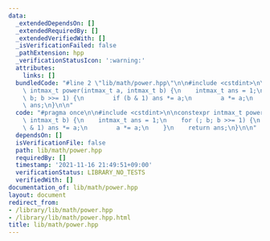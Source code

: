 ```yaml
---
data:
  _extendedDependsOn: []
  _extendedRequiredBy: []
  _extendedVerifiedWith: []
  _isVerificationFailed: false
  _pathExtension: hpp
  _verificationStatusIcon: ':warning:'
  attributes:
    links: []
  bundledCode: "#line 2 \"lib/math/power.hpp\"\n\n#include <cstdint>\n\nconstexpr\
    \ intmax_t power(intmax_t a, intmax_t b) {\n    intmax_t ans = 1;\n    for (;\
    \ b; b >>= 1) {\n        if (b & 1) ans *= a;\n        a *= a;\n    }\n    return\
    \ ans;\n}\n\n"
  code: "#pragma once\n\n#include <cstdint>\n\nconstexpr intmax_t power(intmax_t a,\
    \ intmax_t b) {\n    intmax_t ans = 1;\n    for (; b; b >>= 1) {\n        if (b\
    \ & 1) ans *= a;\n        a *= a;\n    }\n    return ans;\n}\n\n"
  dependsOn: []
  isVerificationFile: false
  path: lib/math/power.hpp
  requiredBy: []
  timestamp: '2021-11-16 21:49:51+09:00'
  verificationStatus: LIBRARY_NO_TESTS
  verifiedWith: []
documentation_of: lib/math/power.hpp
layout: document
redirect_from:
- /library/lib/math/power.hpp
- /library/lib/math/power.hpp.html
title: lib/math/power.hpp
---
```

